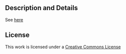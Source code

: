 ## Description and Details

See [here](http://matarz.github.com/PSU_tuition_calculator/)


## License

This work is licensed under a [Creative Commons License](http://creativecommons.org/licenses/by/3.0/)